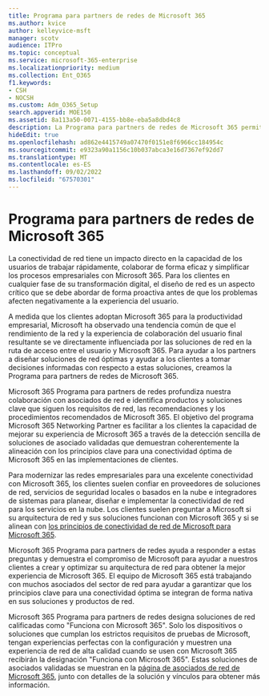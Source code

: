 ```yaml
---
title: Programa para partners de redes de Microsoft 365
ms.author: kvice
author: kelleyvice-msft
manager: scotv
audience: ITPro
ms.topic: conceptual
ms.service: microsoft-365-enterprise
ms.localizationpriority: medium
ms.collection: Ent_O365
f1.keywords:
- CSH
- NOCSH
ms.custom: Adm_O365_Setup
search.appverid: MOE150
ms.assetid: 8a113a50-0071-4155-bb8e-eba5a8dbd4c8
description: La Programa para partners de redes de Microsoft 365 permite que el dispositivo se certifique como que trabaja con Microsoft 365.
hideEdit: true
ms.openlocfilehash: ad862e4415749a07470f0151e8f6966cc184954c
ms.sourcegitcommit: e9323a90a1156c10b037abca3e16d7367ef92dd7
ms.translationtype: MT
ms.contentlocale: es-ES
ms.lasthandoff: 09/02/2022
ms.locfileid: "67570301"
---
```

# <a name="microsoft-365-networking-partner-program"></a>Programa para partners de redes de Microsoft 365

La conectividad de red tiene un impacto directo en la capacidad de los usuarios de trabajar rápidamente, colaborar de forma eficaz y simplificar los procesos empresariales con Microsoft 365. Para los clientes en cualquier fase de su transformación digital, el diseño de red es un aspecto crítico que se debe abordar de forma proactiva antes de que los problemas afecten negativamente a la experiencia del usuario.

A medida que los clientes adoptan Microsoft 365 para la productividad empresarial, Microsoft ha observado una tendencia común de que el rendimiento de la red y la experiencia de colaboración del usuario final resultante se ve directamente influenciada por las soluciones de red en la ruta de acceso entre el usuario y Microsoft 365. Para ayudar a los partners a diseñar soluciones de red óptimas y ayudar a los clientes a tomar decisiones informadas con respecto a estas soluciones, creamos la Programa para partners de redes de Microsoft 365.

Microsoft 365 Programa para partners de redes profundiza nuestra colaboración con asociados de red e identifica productos y soluciones clave que siguen los requisitos de red, las recomendaciones y los procedimientos recomendados de Microsoft 365. El objetivo del programa Microsoft 365 Networking Partner es facilitar a los clientes la capacidad de mejorar su experiencia de Microsoft 365 a través de la detección sencilla de soluciones de asociado validadas que demuestran coherentemente la alineación con los principios clave para una conectividad óptima de Microsoft 365 en las implementaciones de clientes.

Para modernizar las redes empresariales para una excelente conectividad con Microsoft 365, los clientes suelen confiar en proveedores de soluciones de red, servicios de seguridad locales o basados en la nube e integradores de sistemas para planear, diseñar e implementar la conectividad de red para los servicios en la nube. Los clientes suelen preguntar a Microsoft si su arquitectura de red y sus soluciones funcionan con Microsoft 365 y si se alinean con [los principios de conectividad de red de Microsoft para Microsoft 365](./microsoft-365-network-connectivity-principles.md).

Microsoft 365 Programa para partners de redes ayuda a responder a estas preguntas y demuestra el compromiso de Microsoft para ayudar a nuestros clientes a crear y optimizar su arquitectura de red para obtener la mejor experiencia de Microsoft 365. El equipo de Microsoft 365 está trabajando con muchos asociados del sector de red para ayudar a garantizar que los principios clave para una conectividad óptima se integran de forma nativa en sus soluciones y productos de red.

Microsoft 365 Programa para partners de redes designa soluciones de red calificadas como "Funciona con Microsoft 365". Solo los dispositivos o soluciones que cumplan los estrictos requisitos de pruebas de Microsoft, tengan experiencias perfectas con la configuración y muestren una experiencia de red de alta calidad cuando se usen con Microsoft 365 recibirán la designación "Funciona con Microsoft 365". Estas soluciones de asociados validadas se muestran en la [página de asociados de red de Microsoft 365](https://cloudpartners.transform.microsoft.com/m365networkingpartners), junto con detalles de la solución y vínculos para obtener más información.
